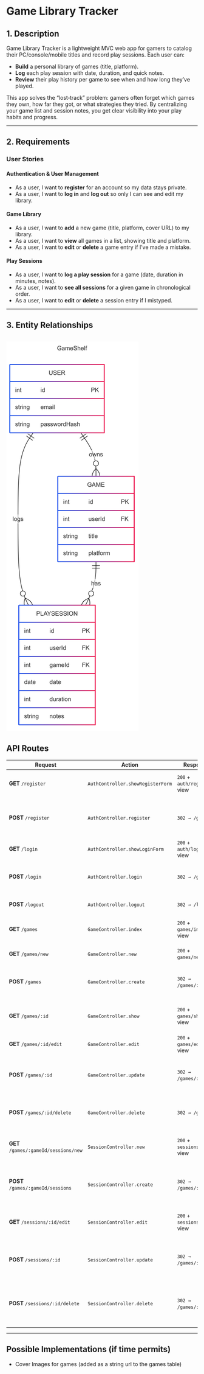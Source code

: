 # Game Library Tracker

## 1. Description
Game Library Tracker is a lightweight MVC web app for gamers to catalog their PC/console/mobile titles and record play sessions. Each user can:

- **Build** a personal library of games (title, platform).  
- **Log** each play session with date, duration, and quick notes.  
- **Review** their play history per game to see when and how long they’ve played.  

This app solves the “lost‑track” problem: gamers often forget which games they own, how far they got, or what strategies they tried. By centralizing your game list and session notes, you get clear visibility into your play habits and progress.

---

## 2. Requirements

### User Stories

#### Authentication & User Management
- As a user, I want to **register** for an account so my data stays private.  
- As a user, I want to **log in** and **log out** so only I can see and edit my library.

#### Game Library
- As a user, I want to **add** a new game (title, platform, cover URL) to my library.  
- As a user, I want to **view** all games in a list, showing title and platform.  
- As a user, I want to **edit** or **delete** a game entry if I’ve made a mistake.

#### Play Sessions
- As a user, I want to **log a play session** for a game (date, duration in minutes, notes).  
- As a user, I want to **see all sessions** for a given game in chronological order.  
- As a user, I want to **edit** or **delete** a session entry if I mistyped.

---
## 3. Entity Relationships
![EntityRelationships](./assets/EntityRelationships.png)
---
## API Routes
| Request                              | Action                                 | Response                          | Description                                               |
|--------------------------------------|----------------------------------------|-----------------------------------|-----------------------------------------------------------|
| **GET** `/register`                  | `AuthController.showRegisterForm`      | `200` + `auth/register` view      | Show the user registration form.                          |
| **POST** `/register`                 | `AuthController.register`              | `302 → /games`                    | Create a new user, start session, redirect to game list.  |
| **GET** `/login`                     | `AuthController.showLoginForm`         | `200` + `auth/login` view         | Show the login form.                                      |
| **POST** `/login`                    | `AuthController.login`                 | `302 → /games`                    | Authenticate credentials, start session, redirect.        |
| **POST** `/logout`                   | `AuthController.logout`                | `302 → /login`                    | End session, redirect to login.                           |
| **GET** `/games`                     | `GameController.index`                 | `200` + `games/index` view        | List all games in the user’s library.                     |
| **GET** `/games/new`                 | `GameController.new`                   | `200` + `games/new` view          | Show the “add new game” form.                             |
| **POST** `/games`                    | `GameController.create`                | `302 → /games/:id`                | Create a game entry, redirect to its detail page.         |
| **GET** `/games/:id`                 | `GameController.show`                  | `200` + `games/show` view         | Show details for one game and its play sessions.          |
| **GET** `/games/:id/edit`            | `GameController.edit`                  | `200` + `games/edit` view         | Show the “edit game” form.                                |
| **POST** `/games/:id`                | `GameController.update`                | `302 → /games/:id`                | Update game metadata, redirect back to its detail page.   |
| **POST** `/games/:id/delete`         | `GameController.delete`                | `302 → /games`                    | Delete the game (and associated sessions), redirect list. |
| **GET** `/games/:gameId/sessions/new`| `SessionController.new`                | `200` + `sessions/new` view       | Show the form to log a new play session for a game.       |
| **POST** `/games/:gameId/sessions`   | `SessionController.create`             | `302 → /games/:gameId`            | Create a play session, redirect to game’s detail page.    |
| **GET** `/sessions/:id/edit`         | `SessionController.edit`               | `200` + `sessions/edit` view      | Show the form to edit an existing play session.           |
| **POST** `/sessions/:id`             | `SessionController.update`             | `302 → /games/:gameId`            | Update a session entry, redirect to its game’s detail.    |
| **POST** `/sessions/:id/delete`      | `SessionController.delete`             | `302 → /games/:gameId`            | Delete a session entry, redirect back to game’s detail.   |
---
## Possible Implementations (if time permits)
- Cover Images for games (added as a string url to the games table)

